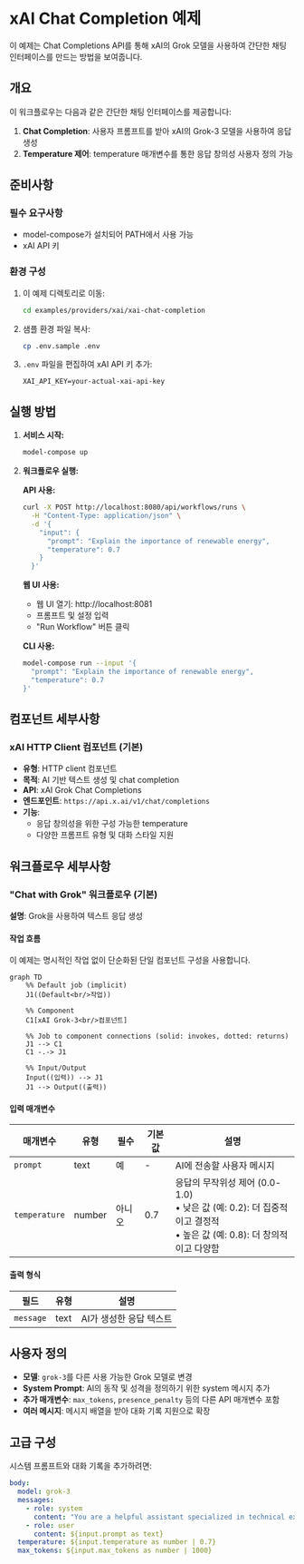 # xAI Chat Completion 예제

이 예제는 Chat Completions API를 통해 xAI의 Grok 모델을 사용하여 간단한 채팅 인터페이스를 만드는 방법을 보여줍니다.

## 개요

이 워크플로우는 다음과 같은 간단한 채팅 인터페이스를 제공합니다:

1. **Chat Completion**: 사용자 프롬프트를 받아 xAI의 Grok-3 모델을 사용하여 응답 생성
2. **Temperature 제어**: temperature 매개변수를 통한 응답 창의성 사용자 정의 가능

## 준비사항

### 필수 요구사항

- model-compose가 설치되어 PATH에서 사용 가능
- xAI API 키

### 환경 구성

1. 이 예제 디렉토리로 이동:
   ```bash
   cd examples/providers/xai/xai-chat-completion
   ```

2. 샘플 환경 파일 복사:
   ```bash
   cp .env.sample .env
   ```

3. `.env` 파일을 편집하여 xAI API 키 추가:
   ```env
   XAI_API_KEY=your-actual-xai-api-key
   ```

## 실행 방법

1. **서비스 시작:**
   ```bash
   model-compose up
   ```

2. **워크플로우 실행:**

   **API 사용:**
   ```bash
   curl -X POST http://localhost:8080/api/workflows/runs \
     -H "Content-Type: application/json" \
     -d '{
       "input": {
         "prompt": "Explain the importance of renewable energy",
         "temperature": 0.7
       }
     }'
   ```

   **웹 UI 사용:**
   - 웹 UI 열기: http://localhost:8081
   - 프롬프트 및 설정 입력
   - "Run Workflow" 버튼 클릭

   **CLI 사용:**
   ```bash
   model-compose run --input '{
     "prompt": "Explain the importance of renewable energy",
     "temperature": 0.7
   }'
   ```

## 컴포넌트 세부사항

### xAI HTTP Client 컴포넌트 (기본)
- **유형**: HTTP client 컴포넌트
- **목적**: AI 기반 텍스트 생성 및 chat completion
- **API**: xAI Grok Chat Completions
- **엔드포인트**: `https://api.x.ai/v1/chat/completions`
- **기능**:
  - 응답 창의성을 위한 구성 가능한 temperature
  - 다양한 프롬프트 유형 및 대화 스타일 지원

## 워크플로우 세부사항

### "Chat with Grok" 워크플로우 (기본)

**설명**: Grok을 사용하여 텍스트 응답 생성

#### 작업 흐름

이 예제는 명시적인 작업 없이 단순화된 단일 컴포넌트 구성을 사용합니다.

```mermaid
graph TD
    %% Default job (implicit)
    J1((Default<br/>작업))

    %% Component
    C1[xAI Grok-3<br/>컴포넌트]

    %% Job to component connections (solid: invokes, dotted: returns)
    J1 --> C1
    C1 -.-> J1

    %% Input/Output
    Input((입력)) --> J1
    J1 --> Output((출력))
```

#### 입력 매개변수

| 매개변수 | 유형 | 필수 | 기본값 | 설명 |
|---------|------|------|--------|------|
| `prompt` | text | 예 | - | AI에 전송할 사용자 메시지 |
| `temperature` | number | 아니오 | 0.7 | 응답의 무작위성 제어 (0.0-1.0)<br/>• 낮은 값 (예: 0.2): 더 집중적이고 결정적<br/>• 높은 값 (예: 0.8): 더 창의적이고 다양함 |

#### 출력 형식

| 필드 | 유형 | 설명 |
|-----|------|------|
| `message` | text | AI가 생성한 응답 텍스트 |

## 사용자 정의

- **모델**: `grok-3`를 다른 사용 가능한 Grok 모델로 변경
- **System Prompt**: AI의 동작 및 성격을 정의하기 위한 system 메시지 추가
- **추가 매개변수**: `max_tokens`, `presence_penalty` 등의 다른 API 매개변수 포함
- **여러 메시지**: 메시지 배열을 받아 대화 기록 지원으로 확장

## 고급 구성

시스템 프롬프트와 대화 기록을 추가하려면:

```yaml
body:
  model: grok-3
  messages:
    - role: system
      content: "You are a helpful assistant specialized in technical explanations."
    - role: user
      content: ${input.prompt as text}
  temperature: ${input.temperature as number | 0.7}
  max_tokens: ${input.max_tokens as number | 1000}
```
